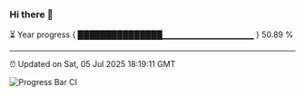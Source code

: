 ### Hi there 👋

⏳ Year progress { ███████████████▁▁▁▁▁▁▁▁▁▁▁▁▁▁▁ } 50.89 %

---

⏰ Updated on Sat, 05 Jul 2025 18:19:11 GMT

![Progress Bar CI](https://github.com/liununu/liununu/workflows/Progress%20Bar%20CI/badge.svg)
